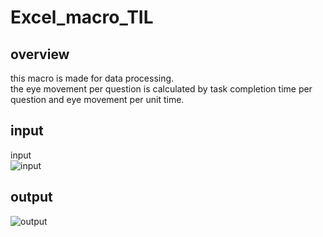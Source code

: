 # Excel_macro_TIL

## overview
this macro is made for data processing.  
the eye movement per question is calculated by task completion time per question and eye movement per unit time.  

## input
input  
![input](https://user-images.githubusercontent.com/52119206/68064737-b19d2900-fd62-11e9-9b77-871c86f444d0.jpg)

## output  
![output](https://user-images.githubusercontent.com/52119206/68064744-c083db80-fd62-11e9-9d09-8adeb7d65fd6.jpg)
